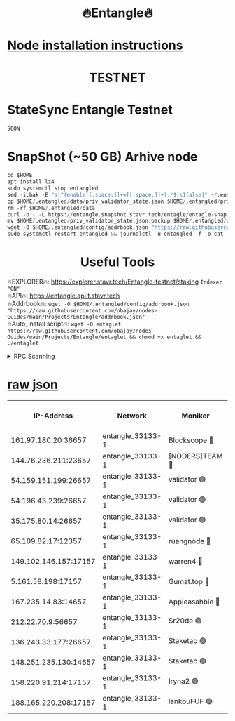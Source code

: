 <h1 align="center"> 🔥Entangle🔥</h1>

[Node installation instructions](https://github.com/obajay/nodes-Guides/tree/main/Projects/Entangle)
=

<h1 align="center"> TESTNET</h1>

# StateSync Entangle Testnet
```python
SOON
```
# SnapShot (~50 GB) Arhive node
```python
cd $HOME
apt install lz4
sudo systemctl stop entangled
sed -i.bak -E "s|^(enable[[:space:]]+=[[:space:]]+).*$|\1false|" ~/.entangled/config/config.toml
cp $HOME/.entangled/data/priv_validator_state.json $HOME/.entangled/priv_validator_state.json.backup
rm -rf $HOME/.entangled/data
curl -o - -L https://entangle.snapshot.stavr.tech/entagle/entagle-snap.tar.lz4 | lz4 -c -d - | tar -x -C $HOME/.entangled --strip-components 2
mv $HOME/.entangled/priv_validator_state.json.backup $HOME/.entangled/data/priv_validator_state.json
wget -O $HOME/.entangled/config/addrbook.json "https://raw.githubusercontent.com/obajay/nodes-Guides/main/Projects/Entangle/addrbook.json"
sudo systemctl restart entangled && journalctl -u entangled -f -o cat
```
 <h1 align="center"> Useful Tools</h1>
 
🔥EXPLORER🔥: https://explorer.stavr.tech/Entangle-testnet/staking        `Indexer "ON"` \
🔥API🔥:      https://entangle.api.t.stavr.tech \
🔥Addrbook🔥: ```wget -O $HOME/.entangled/config/addrbook.json "https://raw.githubusercontent.com/obajay/nodes-Guides/main/Projects/Entangle/addrbook.json"``` \
🔥Auto_install script🔥:  `wget -O entaglet https://raw.githubusercontent.com/obajay/nodes-Guides/main/Projects/Entangle/entaglet && chmod +x entaglet && ./entaglet`


<details>
<summary>RPC Scanning</summary>

<h2 align="center"> We scan nodes in real time every 4 hours. And we provide the final result of RPC endpoints.
We cannot influence the operation of these nodes in any way. </h2>


```python
If Voting Power is higher than 0 --> then the Node is a validator of the network and may be subject to attack and be a potential threat to the chain.
```
```python
We marked such validators with a red symbol
```

</details>

[raw json](https://rpc-check.entangt.stavr.tech/entangt/rpc-entangt-result.json)
=


<table><tr><th>IP-Address</th><th>Network</th><th>Moniker</th><th>Latest Block Height</th><th>Earliest Block Height</th><th>Catching Up</th><th>Voting Power</th><th>Scan Time</th></tr><tr><td>161.97.180.20:36657</td><td>entangle_33133-1</td><td>Blockscope 🔴</td><td>736333</td><td>1</td><td>False</td><td>88000000000176</td><td>2023-11-22T23:11:26.594458426UTC</td></tr><tr><td>144.76.236.211:23657</td><td>entangle_33133-1</td><td>[NODERS]TEAM 🔴</td><td>736335</td><td>1</td><td>False</td><td>47049700500000000</td><td>2023-11-22T23:11:40.065555914UTC</td></tr><tr><td>54.159.151.199:26657</td><td>entangle_33133-1</td><td>validator 🟢</td><td>736336</td><td>1</td><td>False</td><td>0</td><td>2023-11-22T23:11:42.944983135UTC</td></tr><tr><td>54.196.43.239:26657</td><td>entangle_33133-1</td><td>validator 🟢</td><td>736337</td><td>1</td><td>False</td><td>0</td><td>2023-11-22T23:11:45.627879740UTC</td></tr><tr><td>35.175.80.14:26657</td><td>entangle_33133-1</td><td>validator 🟢</td><td>736337</td><td>1</td><td>False</td><td>0</td><td>2023-11-22T23:11:46.826659977UTC</td></tr><tr><td>65.109.82.17:12357</td><td>entangle_33133-1</td><td>ruangnode 🔴</td><td>736333</td><td>145001</td><td>False</td><td>82353626935077</td><td>2023-11-22T23:11:28.970899374UTC</td></tr><tr><td>149.102.146.157:17157</td><td>entangle_33133-1</td><td>warren4 🔴</td><td>736335</td><td>484001</td><td>False</td><td>32399306040004</td><td>2023-11-22T23:11:39.824933709UTC</td></tr><tr><td>5.161.58.198:17157</td><td>entangle_33133-1</td><td>Gumat.top 🔴</td><td>736337</td><td>522001</td><td>False</td><td>40931860000000</td><td>2023-11-22T23:11:47.443133704UTC</td></tr><tr><td>167.235.14.83:14657</td><td>entangle_33133-1</td><td>Appieasahbie 🔴</td><td>736337</td><td>531401</td><td>False</td><td>44568809900999996</td><td>2023-11-22T23:11:46.219831837UTC</td></tr><tr><td>212.22.70.9:56657</td><td>entangle_33133-1</td><td>Sr20de 🟢</td><td>736333</td><td>620601</td><td>False</td><td>0</td><td>2023-11-22T23:11:26.035475844UTC</td></tr><tr><td>136.243.33.177:26657</td><td>entangle_33133-1</td><td>Staketab 🟢</td><td>736335</td><td>660001</td><td>False</td><td>0</td><td>2023-11-22T23:11:40.302352484UTC</td></tr><tr><td>148.251.235.130:14657</td><td>entangle_33133-1</td><td>Staketab 🟢</td><td>736333</td><td>660801</td><td>False</td><td>0</td><td>2023-11-22T23:11:26.292589080UTC</td></tr><tr><td>158.220.91.214:17157</td><td>entangle_33133-1</td><td>Iryna2 🟢</td><td>736337</td><td>704001</td><td>False</td><td>0</td><td>2023-11-22T23:11:45.981310244UTC</td></tr><tr><td>188.165.220.208:17157</td><td>entangle_33133-1</td><td>lankouFUF 🟢</td><td>736334</td><td>725001</td><td>False</td><td>0</td><td>2023-11-22T23:11:33.357201263UTC</td></tr></table>
